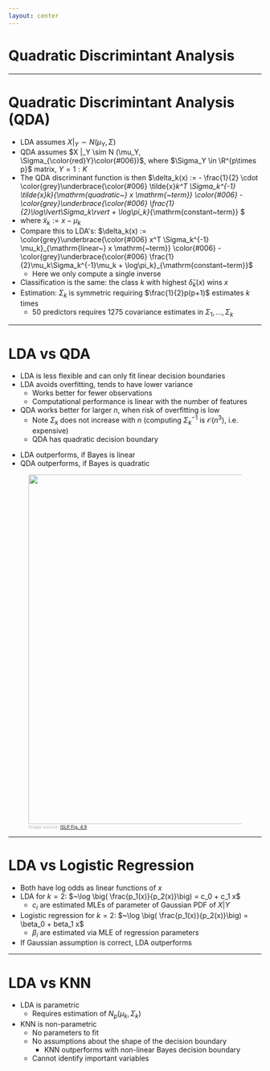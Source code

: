```yaml
---
layout: center
---
```

# Quadratic Discrimintant Analysis

---

#  Quadratic Discrimintant Analysis (QDA)

* LDA assumes $X |_Y \sim N (\mu_Y, \Sigma)$
* QDA assumes $X |_Y \sim N (\mu_Y, \Sigma_{\color{red}Y}\color{#006})$, where $\Sigma_Y \in \R^{p\times p}$ matrix, $Y = 1:K$
* The QDA discriminant function is then
$\delta_k(x) := - \frac{1}{2} \cdot
\color{grey}\underbrace{\color{#006} \tilde{x}_k^T \Sigma_k^{-1} \tilde{x}_k}_{\mathrm{quadratic~} x \mathrm{~term}}
\color{#006} -
\color{grey}\underbrace{\color{#006} \frac{1}{2}\log\lvert\Sigma_k\rvert + \log\pi_k}_{\mathrm{constant~term}}
$
* where $\tilde{x}_k := x - \mu_k$
* Compare this to LDA's: $\delta_k(x) := \color{grey}\underbrace{\color{#006} x^T \Sigma_k^{-1} \mu_k}_{\mathrm{linear~} x \mathrm{~term}} \color{#006} - \color{grey}\underbrace{\color{#006} \frac{1}{2}\mu_k\Sigma_k^{-1}\mu_k + \log\pi_k}_{\mathrm{constant~term}}$
  * Here we only compute a single inverse
* Classification is the same: the class $k$ with highest $\hat\delta_k(x)$ wins $x$
* Estimation: $\Sigma_k$ is symmetric requiring $\frac{1}{2}p(p+1)$ estimates $k$ times
  * $50$ predictors requires $1275$ covariance estimates in $\Sigma_1, ..., \Sigma_k$

---

# LDA vs QDA

* LDA is less flexible and can only fit linear decision boundaries
* LDA avoids overfitting, tends to have lower variance
  * Works better for fewer observations
  * Computational performance is linear with the number of features
* QDA works better for larger $n$, when risk of overfitting is low
  * Note $\Sigma_k$ does not increase with $n$ (computing $\Sigma_k^{-1}$ is $\mathcal{O}(n^3)$, i.e. expensive)
  * QDA has quadratic decision boundary

<div class="grid grid-cols-[5fr_5fr]">
<div>

* LDA outperforms, if Bayes is linear
* QDA outperforms, if Bayes is quadratic

</div>
<div>
<figure>
  <img src="/ISLP/ISLP_figure_4.9.png" style="width: 695px !important;">
  <figcaption style="color:#b3b3b3ff; font-size: 9px;">Image source:
    <a href="https://hastie.su.domains/ISLP/ISLP_website.pdf.download.html">ISLP Fig. 4.9</a>
  </figcaption>
</figure>
</div>
</div>

---

# LDA vs Logistic Regression

* Both have log odds as linear functions of $x$
* LDA for $k = 2$: $~\log \big( \frac{p_1(x)}{p_2(x)}\big) = c_0 + c_1 x$
  * $c_i$ are estimated MLEs of parameter of Gaussian PDF of $X|Y$
* Logistic regression for $k = 2$: $~\log \big( \frac{p_1(x)}{p_2(x)}\big) = \beta_0 + beta_1 x$
  * $\beta_i$ are estimated via MLE of regression parameters
* If Gaussian assumption is correct, LDA outperforms

---

# LDA vs KNN

* LDA is parametric
  * Requires estimation of $N_p (\mu_k, \Sigma_k)$
* KNN is non-parametric
  * No parameters to fit
  * No assumptions about the shape of the decision boundary
    * KNN outperforms with non-linear Bayes decision boundary
  * Cannot identify important variables